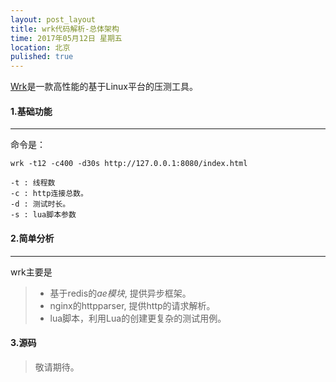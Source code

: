 ```yaml
---
layout: post_layout
title: wrk代码解析-总体架构
time: 2017年05月12日 星期五
location: 北京
pulished: true
---
```


[Wrk](https://github.com/wg/wrk)是一款高性能的基于Linux平台的压测工具。

<!--break-->

#### 1.基础功能

------

命令是：

```
wrk -t12 -c400 -d30s http://127.0.0.1:8080/index.html

-t : 线程数
-c : http连接总数。
-d : 测试时长。
-s : lua脚本参数

```

#### 2.简单分析

-----

wrk主要是

> * 基于redis的*ae模块*, 提供异步框架。
> * nginx的httpparser, 提供http的请求解析。
> * lua脚本，利用Lua的创建更复杂的测试用例。

#### 3.源码

> 敬请期待。
